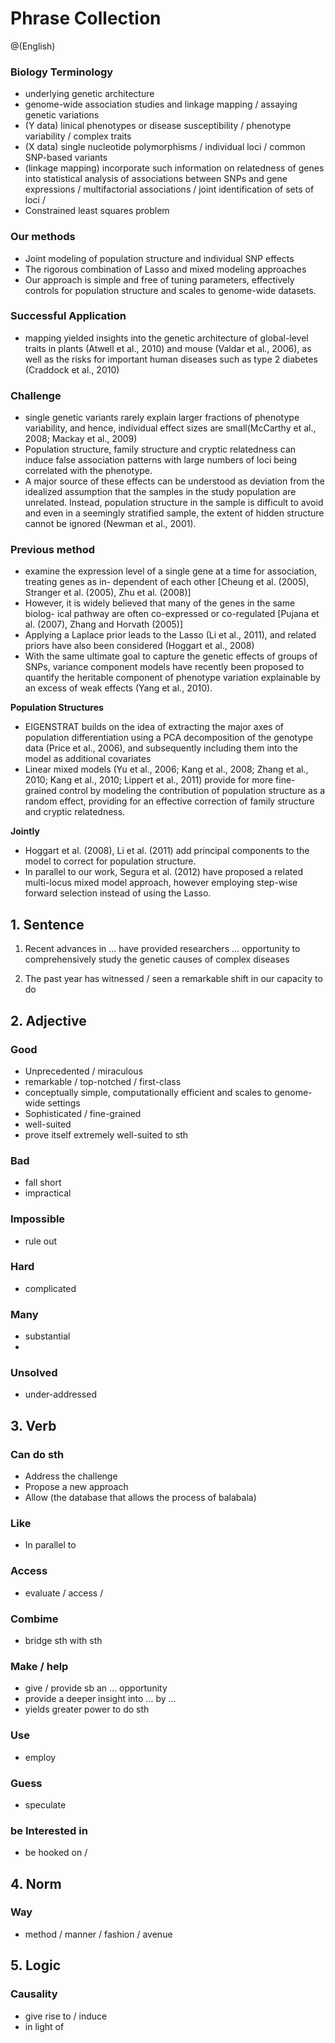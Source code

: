 # Phrase Collection

@(English)



### Biology Terminology

- underlying genetic architecture
- genome-wide association studies and linkage mapping / assaying genetic variations
- (Y data) linical phenotypes or disease susceptibility / phenotype variability / complex traits
- (X data) single nucleotide polymorphisms / individual loci / common SNP-based variants
- (linkage mapping) incorporate such information on relatedness of genes into statistical analysis of associations between SNPs and gene expressions / multifactorial associations / joint identification of sets of loci / 
- Constrained least squares problem

### Our methods

- Joint modeling of population structure and individual SNP effects
- The rigorous combination of Lasso and mixed modeling approaches
- Our approach is simple and free of tuning parameters, effectively controls for population structure and scales to genome-wide datasets.

### Successful Application

- mapping yielded insights into the genetic architecture of global-level traits in plants (Atwell et al., 2010) and mouse (Valdar et al., 2006), as well as the risks for important human diseases such as type 2 diabetes (Craddock et al., 2010)

### Challenge

- single genetic variants rarely explain larger fractions of phenotype variability, and hence, individual effect sizes are small(McCarthy et al., 2008; Mackay et al., 2009)
- Population structure, family structure and cryptic relatedness can induce false association patterns with large numbers of loci being correlated with the phenotype.
- A major source of these effects can be understood as deviation from the idealized assumption that the samples in the study population are unrelated. Instead, population structure in the sample is difficult to avoid and even in a seemingly stratified sample, the extent of hidden structure cannot be ignored (Newman et al., 2001).

### Previous method

- examine the expression level of a single gene at a time for association, treating genes as in- dependent of each other [Cheung et al. (2005), Stranger et al. (2005), Zhu et al. (2008)]
- However, it is widely believed that many of the genes in the same biolog- ical pathway are often co-expressed or co-regulated [Pujana et al. (2007), Zhang and Horvath (2005)]
- Applying a Laplace prior leads to the Lasso (Li et al., 2011), and related priors have also been considered (Hoggart et al., 2008)
- With the same ultimate goal to capture the genetic effects of groups of SNPs, variance component models have recently been proposed to quantify the heritable component of phenotype variation explainable by an excess of weak effects (Yang et al., 2010).

__Population Structures__

- EIGENSTRAT builds on the idea of extracting the major axes of population differentiation using a PCA decomposition of the genotype data (Price et al., 2006), and subsequently including them into the model as additional covariates
- Linear mixed models (Yu et al., 2006; Kang et al., 2008; Zhang et al., 2010; Kang et al., 2010; Lippert et al., 2011) provide for more fine-grained control by modeling the contribution of population structure as a random effect, providing for an effective correction of family structure and cryptic relatedness.

__Jointly__

- Hoggart et al. (2008), Li et al. (2011) add principal components to the model to correct for population structure. 
- In parallel to our work, Segura et al. (2012) have proposed a related multi-locus mixed model approach, however employing step-wise forward selection instead of using the Lasso.

## 1. Sentence

1. Recent advances in ... have provided researchers ... opportunity to comprehensively study the genetic causes of complex diseases

2. The past year has witnessed / seen a remarkable shift in our capacity to do

## 2. Adjective

### Good

- Unprecedented / miraculous
- remarkable / top-notched / first-class
- conceptually simple, computationally efficient and scales to genome-wide settings
- Sophisticated / fine-grained
- well-suited
- prove itself extremely well-suited to sth

### Bad

- fall short
- impractical

### Impossible

- rule out

### Hard

- complicated

### Many

- substantial
- 

### Unsolved

- under-addressed

## 3. Verb

### Can do sth

- Address the challenge
- Propose a new approach
- Allow (the database that allows the process of balabala)

### Like

- In parallel to

### Access

- evaluate / access / 

### Combime

- bridge sth with sth

### Make / help

- give / provide sb an ... opportunity
- provide a deeper insight into ... by ...
- yields greater power to do sth

### Use

- employ

### Guess

- speculate

### be Interested in 

- be hooked on / 

## 4. Norm

### Way

- method / manner / fashion / avenue

## 5. Logic

### Causality

- give rise to / induce
- in light of 
